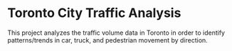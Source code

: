 # Toronto City Traffic Analysis

This project analyzes the traffic volume data in Toronto in order to identify patterns/trends in car, truck, and pedestrian movement by direction.

